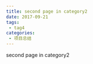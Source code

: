 ```yaml
---
title: second page in category2
date: 2017-09-21
tags:
 - tag4
categories: 
 - 项目总结
---
```


second page in category2